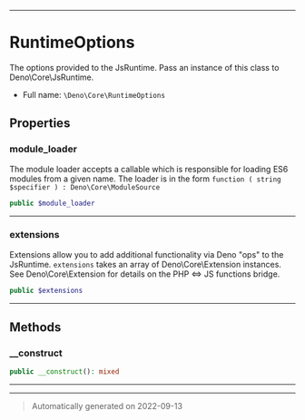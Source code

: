 ***

# RuntimeOptions

The options provided to the JsRuntime. Pass an instance of this class
to Deno\Core\JsRuntime.



* Full name: `\Deno\Core\RuntimeOptions`



## Properties


### module_loader

The module loader accepts a callable which is responsible for loading
ES6 modules from a given name. The loader is in the form `function ( string $specifier ) : Deno\Core\ModuleSource`

```php
public $module_loader
```






***

### extensions

Extensions allow you to add additional functionality via Deno "ops" to the JsRuntime. `extensions` takes an array of
Deno\Core\Extension instances. See Deno\Core\Extension for details on the PHP <=> JS functions bridge.

```php
public $extensions
```






***

## Methods


### __construct



```php
public __construct(): mixed
```











***


***
> Automatically generated on 2022-09-13
